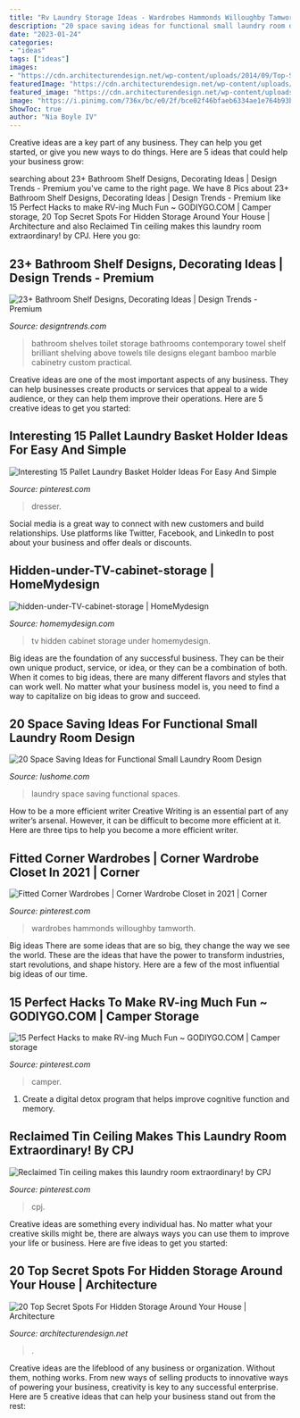 ```yaml
---
title: "Rv Laundry Storage Ideas - Wardrobes Hammonds Willoughby Tamworth"
description: "20 space saving ideas for functional small laundry room design"
date: "2023-01-24"
categories:
- "ideas"
tags: ["ideas"]
images:
- "https://cdn.architecturendesign.net/wp-content/uploads/2014/09/Top-Secret-Spots-For-Hidden-Storage-22.jpg"
featuredImage: "https://cdn.architecturendesign.net/wp-content/uploads/2014/09/Top-Secret-Spots-For-Hidden-Storage-22.jpg"
featured_image: "https://cdn.architecturendesign.net/wp-content/uploads/2014/09/Top-Secret-Spots-For-Hidden-Storage-22.jpg"
image: "https://i.pinimg.com/736x/bc/e0/2f/bce02f46bfaeb6334ae1e764b93b60c8.jpg"
ShowToc: true
author: "Nia Boyle IV"
---
```



Creative ideas are a key part of any business. They can help you get started, or give you new ways to do things. Here are 5 ideas that could help your business grow:

	

		
searching about 23+ Bathroom Shelf Designs, Decorating Ideas | Design Trends - Premium you've came to the right page. We have 8 Pics about 23+ Bathroom Shelf Designs, Decorating Ideas | Design Trends - Premium like 15 Perfect Hacks to make RV-ing Much Fun ~ GODIYGO.COM | Camper storage, 20 Top Secret Spots For Hidden Storage Around Your House | Architecture and also Reclaimed Tin ceiling makes this laundry room extraordinary! by CPJ. Here you go:
		
    
## 23+ Bathroom Shelf Designs, Decorating Ideas | Design Trends - Premium

<img loading=lazy src="https://images.designtrends.com/wp-content/uploads/2016/02/08050534/Contemporary-bathroom-with-elegant-shelves.jpg" onerror="this.onerror=null;this.src='https://tse4.mm.bing.net/th?id=OIP.UaQz1jXDuhOZBOu_2YQStAHaLH&amp;pid=15.1';" alt="23+ Bathroom Shelf Designs, Decorating Ideas | Design Trends - Premium">

_Source: designtrends.com_

>bathroom shelves toilet storage bathrooms contemporary towel shelf brilliant shelving above towels tile designs elegant bamboo marble cabinetry custom practical. 

	

Creative ideas are one of the most important aspects of any business. They can help businesses create products or services that appeal to a wide audience, or they can help them improve their operations. Here are 5 creative ideas to get you started: 

    
## Interesting 15 Pallet Laundry Basket Holder Ideas For Easy And Simple

<img loading=lazy src="https://i.pinimg.com/736x/bc/e0/2f/bce02f46bfaeb6334ae1e764b93b60c8.jpg" onerror="this.onerror=null;this.src='https://tse2.mm.bing.net/th?id=OIP.UFnR07EWg-F8itYY0ScwrwHaMY&amp;pid=15.1';" alt="Interesting 15 Pallet Laundry Basket Holder Ideas For Easy And Simple">

_Source: pinterest.com_

>dresser. 

	

Social media is a great way to connect with new customers and build relationships. Use platforms like Twitter, Facebook, and LinkedIn to post about your business and offer deals or discounts.

    
## Hidden-under-TV-cabinet-storage | HomeMydesign

<img loading=lazy src="https://homemydesign.com/wp-content/uploads/2016/09/hidden-under-TV-cabinet-storage.jpg" onerror="this.onerror=null;this.src='https://tse1.mm.bing.net/th?id=OIP.zBU4pNHClxBRMYXdK_WLwwHaLH&amp;pid=15.1';" alt="hidden-under-TV-cabinet-storage | HomeMydesign">

_Source: homemydesign.com_

>tv hidden cabinet storage under homemydesign. 

	

Big ideas are the foundation of any successful business. They can be their own unique product, service, or idea, or they can be a combination of both. When it comes to big ideas, there are many different flavors and styles that can work well. No matter what your business model is, you need to find a way to capitalize on big ideas to grow and succeed.

    
## 20 Space Saving Ideas For Functional Small Laundry Room Design

<img loading=lazy src="https://www.lushome.com/wp-content/uploads/2016/02/small-spaces-laundry-room-design-ideas-19.jpg" onerror="this.onerror=null;this.src='https://tse1.mm.bing.net/th?id=OIP.5bDQjEOdLjBj6Jh32b7QMwAAAA&amp;pid=15.1';" alt="20 Space Saving Ideas for Functional Small Laundry Room Design">

_Source: lushome.com_

>laundry space saving functional spaces. 

	

How to be a more efficient writer
Creative Writing is an essential part of any writer’s arsenal. However, it can be difficult to become more efficient at it. Here are three tips to help you become a more efficient writer.

    
## Fitted Corner Wardrobes | Corner Wardrobe Closet In 2021 | Corner

<img loading=lazy src="https://i.pinimg.com/736x/f3/fb/c8/f3fbc858c061d7883b7c2ed3bd8132e0.jpg" onerror="this.onerror=null;this.src='https://tse3.mm.bing.net/th?id=OIP.4Hpfz80A8txHf-V7D7bkRgHaKe&amp;pid=15.1';" alt="Fitted Corner Wardrobes | Corner Wardrobe Closet in 2021 | Corner">

_Source: pinterest.com_

>wardrobes hammonds willoughby tamworth. 

	

Big ideas
There are some ideas that are so big, they change the way we see the world. These are the ideas that have the power to transform industries, start revolutions, and shape history. Here are a few of the most influential big ideas of our time.

    
## 15 Perfect Hacks To Make RV-ing Much Fun ~ GODIYGO.COM | Camper Storage

<img loading=lazy src="https://i.pinimg.com/736x/f1/ed/62/f1ed62165f22987bbb9f79ff1420b8f0.jpg" onerror="this.onerror=null;this.src='https://tse2.mm.bing.net/th?id=OIP.peNT-eN89e7J6JTj_pgFxQHaJ3&amp;pid=15.1';" alt="15 Perfect Hacks to make RV-ing Much Fun ~ GODIYGO.COM | Camper storage">

_Source: pinterest.com_

>camper. 

	

1. Create a digital detox program that helps improve cognitive function and memory.

    
## Reclaimed Tin Ceiling Makes This Laundry Room Extraordinary! By CPJ

<img loading=lazy src="https://i.pinimg.com/736x/47/9c/22/479c22a11cea919a3203c75ac96a756b--tin-ceilings-tins.jpg" onerror="this.onerror=null;this.src='https://tse2.mm.bing.net/th?id=OIP.rC3XRKH5qdHZ_xNvDX6oUgHaLG&amp;pid=15.1';" alt="Reclaimed Tin ceiling makes this laundry room extraordinary! by CPJ">

_Source: pinterest.com_

>cpj. 

	

Creative ideas are something every individual has. No matter what your creative skills might be, there are always ways you can use them to improve your life or business. Here are five ideas to get you started: 

    
## 20 Top Secret Spots For Hidden Storage Around Your House | Architecture

<img loading=lazy src="https://cdn.architecturendesign.net/wp-content/uploads/2014/09/Top-Secret-Spots-For-Hidden-Storage-22.jpg" onerror="this.onerror=null;this.src='https://tse4.mm.bing.net/th?id=OIP.B6C42fBEv6s-8IjhZq_xwwHaJx&amp;pid=15.1';" alt="20 Top Secret Spots For Hidden Storage Around Your House | Architecture">

_Source: architecturendesign.net_

>. 

	

Creative ideas are the lifeblood of any business or organization. Without them, nothing works. From new ways of selling products to innovative ways of powering your business, creativity is key to any successful enterprise. Here are 5 creative ideas that can help your business stand out from the rest:

